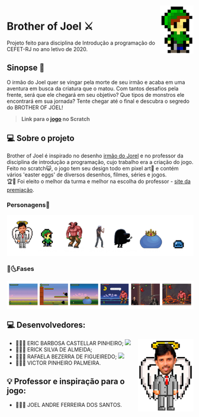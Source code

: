 <img  src="Imagens/Principal.png"  alt="Irmão do Joel"  width="90"  align="right">

# Brother of Joel ⚔️

Projeto feito para disciplina de Introdução a programação do CEFET-RJ no ano letivo de 2020. 

## Sinopse 📖

O irmão do Joel quer se vingar pela morte de seu irmão e acaba em uma aventura em busca da criatura que o matou. Com tantos desafios pela frente, será que ele chegará em seu objetivo? Que tipos de monstros ele encontrará em sua jornada? Tente chegar até o final e descubra o segredo do BROTHER OF JOEL!

>  **Link para o [jogo](https://scratch.mit.edu/projects/499562882) no Scratch**

## 💻 Sobre o projeto
  
Brother of Joel é inspirado no desenho [irmão do Jorel](https://www.cartoonnetwork.com.br/show/irmao-do-jorel) e no professor da disciplina de introdução a programação, cujo trabalho era a criação do jogo. <br>
Feito no scratch😺, o jogo tem seu design todo em pixel art👾 e contém vários 'easter eggs' de diversos desenhos, filmes, séries e jogos. <br>
🏆🥇 Foi eleito o melhor da turma e melhor na escolha do professor - [site da premiação](https://eic.cefet-rj.br/~jsantos/classes/introducao-a-programacao-2020/?lang=pb).  

### **Personagens**🎨

<img src="Imagens/Personagens.png" alt="Todos os personagens" width="900" align="center">

### 🌛🌜**Fases**

<img src="Imagens/Fases.png" alt="Todas as fases" width="900" align="center">

## 💻 Desenvolvedores:

<img  src="Imagens/Joel.png"  alt="Joel"  width="150"  align="right"  >

- 👨🏻‍💻 ERIC BARBOSA CASTELLAR PINHEIRO; <a href="https://github.com/Ericcastell"><img  src="https://img.shields.io/badge/github-%23100000.svg?&style=for-the-badge&logo=github&logoColor=white&link=mailto:https://github.com/Ericcastell" width="50"></a>
- 👨🏿‍💻 ERICK SILVA DE ALMEIDA; 
- 👩🏻‍💻 RAFAELA BEZERRA DE FIGUEIREDO; <a href="https://github.com/RafaelaBF"><img  src="https://img.shields.io/badge/github-%23100000.svg?&style=for-the-badge&logo=github&logoColor=white&link=mailto:https://github.com/RafaelaBF" width="50"></a>
- 👨🏻‍💻 VICTOR PINHEIRO PALMEIRA.

## 💡 Professor e inspiração para o jogo:

- 👨🏻‍🏫 JOEL ANDRE FERREIRA DOS SANTOS.